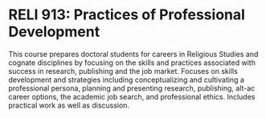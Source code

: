 # RELI 913: Practices of Professional Development

This course prepares doctoral students for careers in Religious Studies and cognate disciplines by focusing on the skills and practices associated with success in research, publishing and the job market. Focuses on skills development and strategies including conceptualizing and cultivating a professional persona, planning and presenting research, publishing, alt-ac career options, the academic job search, and professional ethics. Includes practical work as well as discussion.